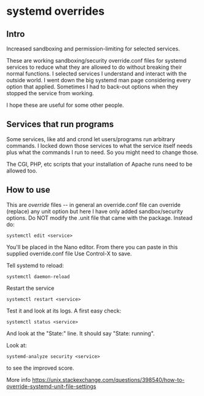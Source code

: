 # systemd overrides

Intro
-----

Increased sandboxing and permission-limiting for selected services.

These are working sandboxing/security override.conf files for systemd services to reduce
what they are allowed to do without breaking their normal functions.
I selected services I understand and interact with the outside world.
I went down the big systemd man page considering every option that applied.
Sometimes I had to back-out options when they stopped the service from working.

I hope these are useful for some other people.

Services that run programs
--------------------------

Some services, like atd and crond let users/programs run arbitrary commands.
I locked down those services to what the service itself needs plus what the commands
I run to need.  So you might need to change those.

The CGI, PHP, etc scripts that your installation of Apache runs
need to be allowed too.

How to use
----------

This are *override* files -- in general an override.conf file can override (replace)
any unit option but here I have only added sandbox/security options.
Do NOT modify the <service>.unit file that came with the package.
Instead do:
	
	systemctl edit <service>

You'll be placed in the Nano editor.  From there you can paste in this supplied override.conf file
Use Control-X to save.

Tell systemd to reload:

	systemctl daemon-reload

Restart the service
	
	systemctl restart <service>

Test it and look at its logs.
A first easy check:

	systemctl status <service>

And look at the "State:" line.  It should say "State: running".

Look at:
	
	systemd-analyze security <service>

to see the improved score.

More info
https://unix.stackexchange.com/questions/398540/how-to-override-systemd-unit-file-settings

